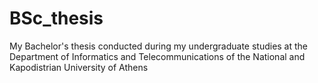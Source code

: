 # BSc_thesis
 My Bachelor's thesis conducted during my undergraduate studies at the Department of Informatics and Telecommunications of the National and Kapodistrian University of Athens
